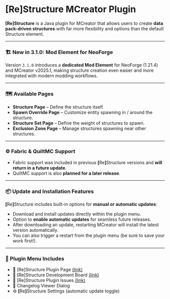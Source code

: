 # [Re]Structure MCreator Plugin

**[Re]Structure** is a Java plugin for MCreator that allows users to create **data pack-driven structures** with far more flexibility and options than the default Structure element.

---

### 🏗️ New in 3.1.0: Mod Element for NeoForge

Version `3.1.0` introduces a **dedicated Mod Element** for NeoForge (1.21.4) and MCreator v2025.1, making structure creation even easier and more integrated with modern modding workflows.

---

### 🗺️ Available Pages

- **Structure Page** – Define the structure itself.
- **Spawn Override Page** – Customize entity spawning in / around the structure.
- **Structure Set Page** – Define the weight of structures to spawn.
- **Exclusion Zone Page** – Manage structures spawning near other structures.

---

### ⚙️ Fabric & QuiltMC Support

- Fabric support was included in previous <b>[</b>Re<b>]</b>Structure versions and **will return in a future update**.
- QuiltMC support is also **planned for a later release**.

---

### 📦 Update and Installation Features

<b>[</b>Re<b>]</b>Structure includes built-in options for **manual or automatic updates**:

- Download and install updates directly within the plugin menu.
- Option to **enable automatic updates** for seamless future releases.
- After downloading an update, restarting MCreator will install the latest version automatically.
- You can also trigger a restart from the plugin menu (be sure to save your work first!).

---

### 🧭 Plugin Menu Includes

- 🔗 [Re]Structure Plugin Page [(link)](https://mcreator.net/plugin/100952/restructure)
- 🔗 [Re]Structure Development Board [(link)](https://github.com/orgs/GregoryAM-SP/projects/9)
- 🔗 [Re]Structure Plugin Issues [(link)](https://github.com/GregoryAM-SP/ReStructure-Plugin/issues)
- 📜 Changelog Viewer Dialog
- ⚙️ <b>[</b>Re<b>]</b>Structure Settings (automatic update toggle)
